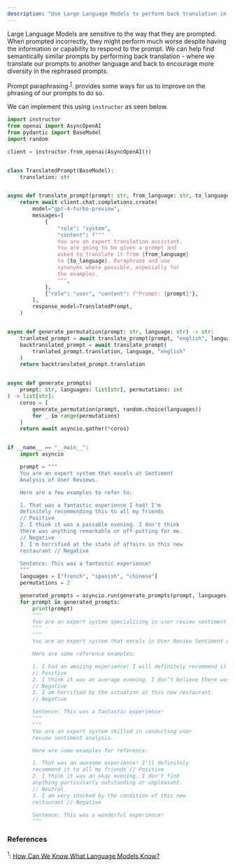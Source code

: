 ```yaml
---
description: "Use Large Language Models to perform back translation in order to improve prompt performance"
---
```


Large Language Models are sensitive to the way that they are prompted. When prompted incorrectly, they might perform much worse despite having the information or capability to respond to the prompt. We can help find semantically similar prompts by performing back translation - where we translate our prompts to another language and back to encourage more diversity in the rephrased prompts.

Prompt paraphrasing <sup><a href="https://direct.mit.edu/tacl/article/doi/10.1162/tacl_a_00324/96460/How-Can-We-Know-What-Language-Models-Know">1</a></sup>. provides some ways for us to improve on the phrasing of our prompts to do so.

We can implement this using `instructor` as seen below.

```python hl_lines="20-25"
import instructor
from openai import AsyncOpenAI
from pydantic import BaseModel
import random

client = instructor.from_openai(AsyncOpenAI())


class TranslatedPrompt(BaseModel):
    translation: str


async def translate_prompt(prompt: str, from_language: str, to_language: str):
    return await client.chat.completions.create(
        model="gpt-4-turbo-preview",
        messages=[
            {
                "role": "system",
                "content": f"""
                You are an expert translation assistant.
                You are going to be given a prompt and
                asked to translate it from {from_language}
                to {to_language}. Paraphrase and use
                synonyms where possible, especially for
                the examples.
                """,
            },
            {"role": "user", "content": f"Prompt: {prompt}"},
        ],
        response_model=TranslatedPrompt,
    )


async def generate_permutation(prompt: str, language: str) -> str:
    tranlated_prompt = await translate_prompt(prompt, "english", language)
    backtranslated_prompt = await translate_prompt(
        tranlated_prompt.translation, language, "english"
    )
    return backtranslated_prompt.translation


async def generate_prompts(
    prompt: str, languages: list[str], permutations: int
) -> list[str]:
    coros = [
        generate_permutation(prompt, random.choice(languages))
        for _ in range(permutations)
    ]
    return await asyncio.gather(*coros)


if __name__ == "__main__":
    import asyncio

    prompt = """
    You are an expert system that excels at Sentiment
    Analysis of User Reviews.

    Here are a few examples to refer to:

    1. That was a fantastic experience I had! I'm
    definitely recommending this to all my friends
    // Positive
    2. I think it was a passable evening. I don't think
    there was anything remarkable or off-putting for me.
    // Negative
    3. I'm horrified at the state of affairs in this new
    restaurant // Negative

    Sentence: This was a fantastic experience!
    """
    languages = ["french", "spanish", "chinese"]
    permutations = 2

    generated_prompts = asyncio.run(generate_prompts(prompt, languages, permutations))
    for prompt in generated_prompts:
        print(prompt)
        """
        You are an expert system specializing in user review sentiment analysis. Here are a few examples to guide you: 1. It was an exceptional experience! I will definitely recommend it to all my friends // Positive 2. I think it was a mediocre evening. There wasn't anything outstanding or particularly bad for me // Negative 3. I am horrified by the condition of things in this new restaurant // Negative Sentence: It was an amazing experience!
        """
        """
        You are an expert system that excels in User Review Sentiment Analysis.

        Here are some reference examples:

        1. I had an amazing experience! I will definitely recommend it to all my friends.
        // Positive
        2. I think it was an average evening. I don’t believe there was anything remarkable or unpleasant about it for me.
        // Negative
        3. I am horrified by the situation at this new restaurant.
        // Negative

        Sentence: This was a fantastic experience!
        """
        """
        You are an expert system skilled in conducting user
        review sentiment analysis.

        Here are some examples for reference:

        1. That was an awesome experience! I'll definitely
        recommend it to all my friends // Positive
        2. I think it was an okay evening. I don't find
        anything particularly outstanding or unpleasant.
        // Neutral
        3. I am very shocked by the condition of this new
        restaurant // Negative

        Sentence: This was a wonderful experience!
        """
```

### References

<sup id="ref-1">1</sup>: [How Can We Know What Language Models Know? ](https://direct.mit.edu/tacl/article/doi/10.1162/tacl_a_00324/96460/How-Can-We-Know-What-Language-Models-Know)
